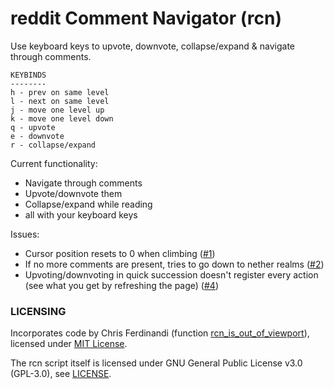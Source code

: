 # reddit Comment Navigator (rcn)
Use keyboard keys to upvote, downvote, collapse/expand & navigate through comments.

```
KEYBINDS
--------
h - prev on same level
l - next on same level
j - move one level up
k - move one level down
q - upvote
e - downvote
r - collapse/expand
```
Current functionality:
* Navigate through comments
* Upvote/downvote them
* Collapse/expand while reading
* all with your keyboard keys

Issues:
* Cursor position resets to 0 when climbing ([#1](https://github.com/kittenparry/reddit-comment-navigator/issues/1))
* If no more comments are present, tries to go down to nether realms ([#2](https://github.com/kittenparry/reddit-comment-navigator/issues/2))
* Upvoting/downvoting in quick succession doesn't register every action (see what you get by refreshing the page) ([#4](https://github.com/kittenparry/reddit-comment-navigator/issues/4))


### LICENSING

Incorporates code by Chris Ferdinandi (function [rcn_is_out_of_viewport](https://github.com/kittenparry/reddit-comment-navigator/blob/570bcfcff4a23435d19cca22996d72a89be54836/rcn.user.js#L116)), licensed under [MIT License](https://choosealicense.com/licenses/mit/).

The rcn script itself is licensed under GNU General Public License v3.0 (GPL-3.0), see [LICENSE](LICENSE).
